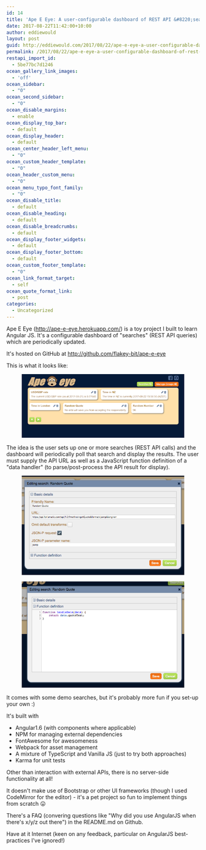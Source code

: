 ```yaml
---
id: 14
title: 'Ape E Eye: A user-configurable dashboard of REST API &#8220;searches&#8221;'
date: 2017-08-22T11:42:00+10:00
author: eddiewould
layout: post
guid: http://eddiewould.com/2017/08/22/ape-e-eye-a-user-configurable-dashboard-of-rest-api-searches/
permalink: /2017/08/22/ape-e-eye-a-user-configurable-dashboard-of-rest-api-searches/
restapi_import_id:
  - 5be77bc7d1246
ocean_gallery_link_images:
  - 'off'
ocean_sidebar:
  - "0"
ocean_second_sidebar:
  - "0"
ocean_disable_margins:
  - enable
ocean_display_top_bar:
  - default
ocean_display_header:
  - default
ocean_center_header_left_menu:
  - "0"
ocean_custom_header_template:
  - "0"
ocean_header_custom_menu:
  - "0"
ocean_menu_typo_font_family:
  - "0"
ocean_disable_title:
  - default
ocean_disable_heading:
  - default
ocean_disable_breadcrumbs:
  - default
ocean_display_footer_widgets:
  - default
ocean_display_footer_bottom:
  - default
ocean_custom_footer_template:
  - "0"
ocean_link_format_target:
  - self
ocean_quote_format_link:
  - post
categories:
  - Uncategorized
---
```


Ape E Eye (<a href="http://ape-e-eye.herokuapp.com/">http://ape-e-eye.herokuapp.com/</a>) is a toy project I built to learn Angular JS. It's a configurable dashboard of "searches" (REST API queries) which are periodically updated. 

It's hosted on GitHub at <a href="http://github.com/flakey-bit/ape-e-eye">http://github.com/flakey-bit/ape-e-eye </a>

This is what it looks like: 

<figure><img src="/wp-content/uploads/2018/11/290be-ape-e-eye.png" class="wp-image-15"/></figure>

The idea is the user sets up one or more searches (REST API calls) and the dashboard will periodically poll that search and display the results. The user must supply the API URL as well as a JavaScript function definition of a "data handler" (to parse/post-process the API result for display).

<figure class="wp-block-image"><img src="/wp-content/uploads/2018/11/fc502-screen2bshot2b2017-08-222bat2b9-34-182bpm.png" alt="" class="wp-image-22"/></figure>

<figure class="wp-block-image"><img src="/wp-content/uploads/2018/11/2492d-screen2bshot2b2017-08-222bat2b9-35-092bpm.png" alt="" class="wp-image-23"/></figure>

It comes with some demo searches, but it's probably more fun if you set-up your own :)

It's built with

* Angular1.6 (with components where applicable)
* NPM for managing external dependencies
* FontAwesome for awesomeness
* Webpack for asset management
* A mixture of TypeScript and Vanilla JS (just to try both approaches)
* Karma for unit tests

Other than interaction with external APIs, there is no server-side functionality at all!

It doesn't make use of Bootstrap or other UI frameworks (though I used CodeMirror for the editor) - it's a pet project so fun to implement things from scratch 😛

There's a FAQ (convering questions like "Why did you use AngularJS when there's x/y/z out there") in the README.md on Github.

Have at it Internet (keen on any feedback, particular on AngularJS best-practices I've ignored!)